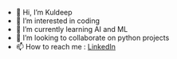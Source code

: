 - 👋 Hi, I’m Kuldeep
- 👀 I’m interested in coding
- 🌱 I’m currently learning AI and ML
- 💞️ I’m looking to collaborate on python projects
- 📫 How to reach me : [LinkedIn](https://www.linkedin.com/in/kuldeeprajpurohit)

<!---
Kuldeep-SinghR/Kuldeep-SinghR is a ✨ special ✨ repository because its `README.md` (this file) appears on your GitHub profile.
You can click the Preview link to take a look at your changes.
--->
